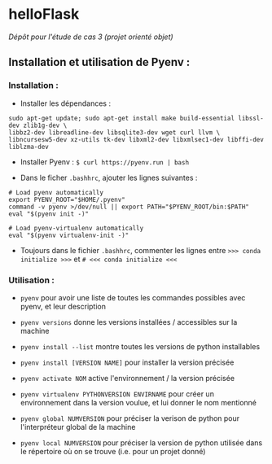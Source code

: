 # helloFlask
*Dépôt pour l'étude de cas 3 (projet orienté objet)*  
  
## Installation et utilisation de Pyenv :

### Installation :
- Installer les dépendances :
```
sudo apt-get update; sudo apt-get install make build-essential libssl-dev zlib1g-dev \
libbz2-dev libreadline-dev libsqlite3-dev wget curl llvm \
libncursesw5-dev xz-utils tk-dev libxml2-dev libxmlsec1-dev libffi-dev liblzma-dev
```

- Installer Pyenv : `$ curl https://pyenv.run | bash`

- Dans le ficher `.bashhrc`, ajouter les lignes suivantes :
```
# Load pyenv automatically
export PYENV_ROOT="$HOME/.pyenv"
command -v pyenv >/dev/null || export PATH="$PYENV_ROOT/bin:$PATH"
eval "$(pyenv init -)"

# Load pyenv-virtualenv automatically
eval "$(pyenv virtualenv-init -)"
```

- Toujours dans le fichier `.bashhrc`, commenter les lignes entre `>>> conda initialize >>>` et `# <<< conda initialize <<<`


### Utilisation :

- `pyenv` pour avoir une liste de toutes les commandes possibles avec pyenv, et leur description

- `pyenv versions` donne les versions installées / accessibles sur la machine
- `pyenv install --list` montre toutes les versions de python installables
- `pyenv install [VERSION NAME]` pour installer la version précisée
- `pyenv activate NOM` active l'environnement / la version précisée
- `pyenv virtualenv PYTHONVERSION ENVIRNAME` pour créer un environnement dans la version voulue, et lui donner le nom mentionné 
- `pyenv global NUMVERSION` pour préciser la verison de python pour l'interpréteur global de la machine
- `pyenv local NUMVERSION` pour préciser la version de python utilisée dans le répertoire où on se trouve (i.e. pour un projet donné)

